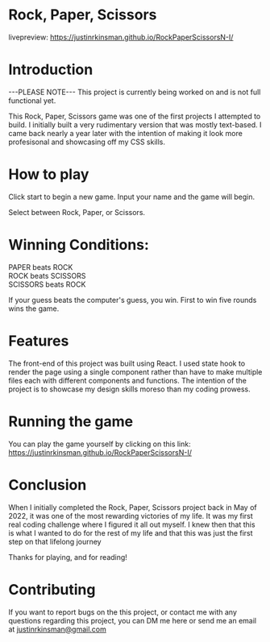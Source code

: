 # Rock, Paper, Scissors

livepreview: https://justinrkinsman.github.io/RockPaperScissorsN-I/

# Introduction

---PLEASE NOTE---
This project is currently being worked on and is not full functional yet.

This Rock, Paper, Scissors game was one of the first projects I attempted to build. I initially built a very rudimentary version that was mostly text-based. I came back nearly a year later with the intention of making it look more profesisonal and showcasing off my CSS skills.

# How to play

Click start to begin a new game. Input your name and the game will begin.

Select between Rock, Paper, or Scissors.

# Winning Conditions:

PAPER beats ROCK  
ROCK beats SCISSORS  
SCISSORS beats ROCK

If your guess beats the computer's guess, you win. First to win five rounds wins the game.

# Features

The front-end of this project was built using React. I used state hook to render the page using a single component rather than have to make multiple files each with different components and functions. The intention of the project is to showcase my design skills moreso than my coding prowess.

# Running the game

You can play the game yourself by clicking on this link:
https://justinrkinsman.github.io/RockPaperScissorsN-I/

# Conclusion

When I initially completed the Rock, Paper, Scissors project back in May of 2022, it was one of the most rewarding victories of my life. It was my first real coding challenge where I figured it all out myself. I knew then that this is what I wanted to do for the rest of my life and that this was just the first step on that lifelong journey

Thanks for playing, and for reading!

# Contributing

If you want to report bugs on the this project, or contact me with any questions regarding this project, you can DM me here or send me an email at justinrkinsman@gmail.com

